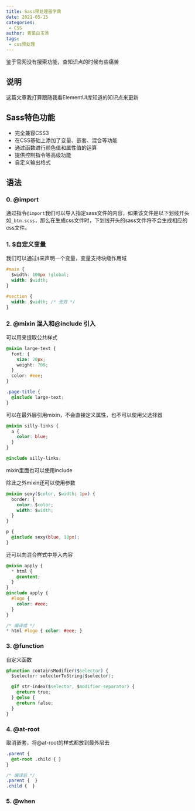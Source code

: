 ```yaml
---
title: Sass预处理器字典
date: 2021-05-15
categories:
 - CSS
author: 青菜白玉汤
tags:
 - css预处理
---
```


鉴于官网没有搜索功能，查知识点的时候有些痛苦
<!-- more -->

## 说明
这篇文章我打算跟随我看ElementUI库知道的知识点来更新

## Sass特色功能
- 完全兼容CSS3
- 在CSS基础上添加了变量、嵌套、混合等功能
- 通过函数进行颜色值和属性值的运算
- 提供控制指令等高级功能
- 自定义输出格式

## 语法

### 0. @import
通过指令`@import`我们可以导入指定sass文件的内容，如果该文件是以下划线开头如`_btn.scss`，那么在生成css文件时，下划线开头的sass文件将不会生成相应的css文件。

### 1. $自定义变量
我们可以通过`$`来声明一个变量，变量支持块级作用域
```css
#main {
  $width: 100px !global;
  width: $width;
}

#section {
  width: $width; /* 无效 */
}
```
### 2. @mixin 混入和@include 引入
可以用来提取公共样式

```css
@mixin large-text {
  font: {
    size: 20px;
    weight: 700;
  }
  color: #eee;
}

.page-title {
  @include large-text;
}
```

可以在最外层引用mixin，不会直接定义属性，也不可以使用父选择器
```css
@mixin silly-links {
  a {
    color: blue;
  }
}

@include silly-links;
```
mixin里面也可以使用include

除此之外mixin还可以使用参数
```css
@mixin sexy($color, $width: 1px) {
  border: {
    color: $color;
    width: $width;
  }
}

p {
  @include sexy(blue, 10px);
}
```

还可以向混合样式中导入内容
```css
@mixin apply {
  * html {
    @content;
  }
}
@include apply {
  #logo {
    color: #eee;
  }
}

/* 编译成 */
* html #logo { color: #eee; }
```

### 3. @function
自定义函数

```css
@function containsModifier($selector) {
  $selector: selectorToString($selector);

  @if str-index($selector, $modifier-separator) {
    @return true;
  } @else {
    @return false;
  }
}
```
### 4. @at-root
取消嵌套，将@at-root的样式都放到最外层去
```css
.parent {
  @at-root .child { }
}

/* 编译后 */
.parent {  }
.child {  }
```
### 5. @when